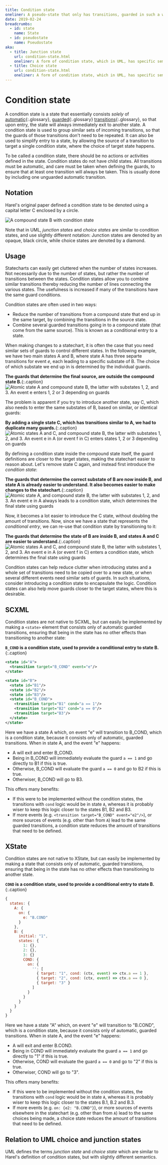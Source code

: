 ```yaml
---
title: Condition state
oneliner: A pseudo-state that only has transitions, guarded in such a way that it immediately moves to another state
date: 2019-02-24
breadcrumbs:
  - id: state
    name: State
  - id: pseudostate
    name: Pseudostate
aka:
  - title: Junction state
    url: condition-state.html
    oneliner: A form of condition state, which in UML, has specific semantics with regards to condition execution
  - title: Choice state
    url: condition-state.html
    oneliner: A form of condition state, which in UML, has specific semantics with regards to condition execution
---
```


# Condition state

A condition state is a state that essentially consists _solely_ of [automatic](automatic-transition.html){:.glossary}, [guarded](guard.html){:.glossary} [transitions](transition.html){:.glossary}, so that upon entry, the state will always immediately exit to another state. A condition state is used to group similar sets of incoming transitions, so that the guards of those transitions don't need to be repeated. It can also be used to simplify entry to a state, by allowing the source of a transition to target a single condition state, where the choice of target state happens.

To be called a condition state, there should be no actions or activities defined in the state. Condition states do not have child states. All transitions must be automatic, and care must be taken when defining the guards, to ensure that at least one transition will always be taken. This is usually done by including one unguarded automatic transition.

## Notation

Harel's original paper defined a condition state to be denoted using a capital letter C enclosed by a circle.

![A compound state B with condition state](condition-state.svg)

Note that in UML, _junction states_ and _choice states_ are similar to condition states, and use slightly different notation: Junction states are denoted by an opaque, black circle, while choice states are denoted by a diamond.

## Usage

Statecharts can easily get cluttered when the number of states increases. Not necessarily due to the number of states, but rather the number of transitions between the states. Condition states allow you to combine similar transitions thereby reducing the number of lines connecting the various states. The usefulness is increased if many of the transitions have the same guard conditions.

Condition states are often used in two ways:

- Reduce the number of transitions from a compound state that end up in the same target, by combining the transitions in the source state.
- Combine several guarded transitions going in to a compound state (that come from the same source). This is known as a conditional entry to a state.

When making changes to a statechart, it is often the case that you need similar sets of guards to control different states. In the following example, we have two main states A and B, where state A has three separte transitions for event _e_, each leading to a specific substate of B. The choice of which substate we end up in is determined by the individual guards.

**The guards that determine the final source, are outside the compound state B.**{:.caption}
![Atomic state A and compound state B, the latter with substates 1, 2, and 3. An event e enters 1, 2 or 3 depending on guards](condition-state-before.svg)

The problem is apparent if you try to introduce another state, say C, which also needs to enter the same substates of B, based on similar, or identical guards:

**By adding a single state C, which has transitions similar to A, we had to duplicate many guards.**{:.caption}
![Atomic states A and C, and compound state B, the latter with substates 1, 2, and 3. An event e in A (or event f in C) enters states 1, 2 or 3 depending on guards](condition-state-before-two.svg)

By defining a condition state inside the compound state itself, the guard definitions are closer to the target states, making the statechart easier to reason about. Let's remove state C again, and instead first introduce the _condition state_:

**The guards that determine the correct substate of B are now inside B, and state A is already easier to understand. It also becomes easier to make changes to the statechart.**{:.caption}
![Atomic state A, and compound state B, the latter with substates 1, 2, and 3.  An event e in A always leads to a condition state, which determines the final state using guards](condition-state-after.svg)

Now, it becomes a lot easier to introduce the C state, without doubling the amount of transitions. Now, since we have a state that represents the _conditional entry_, we can re-use that condition state by transitioning to it:

**The guards that determine the state of B are inside B, and states A and C are easier to understand.**{:.caption}
![Atomic states A and C, and compound state B, the latter with substates 1, 2, and 3.  An event e in A (or event f in C) enters a condition state, which determines the final state using guards](condition-state-after-two.svg)

Condition states can help reduce clutter when introducing states and a whole set of transitions need to be copied over to a new state, or when several different events need similar sets of guards. In such situations, consider introducing a condition state to encapsulate the logic. Condition states can also help move guards closer to the target states, where this is desirable.

## SCXML

Condition states are not native to SCXML, but can easily be implemented by making a `<state>` element that consists only of automatic guarded transitions, ensuring that being in the state has no other effects than transitioning to another state:

**`B_COND` is a condition state, used to provide a conditional entry to state B.**{:.caption}

```xml
<state id="A">
  <transition target="B_COND" event="e"/>
</state>

<state id="B">
  <state id="B1"/>
  <state id="B2"/>
  <state id="B3"/>
  <state id="B_COND">
    <transition target="B1" cond="a == 1"/>
    <transition target="B2" cond="a == 0"/>
    <transition target="B3"/>
  </state>
</state>
```

Here we have a state A which, on event "e" will transition to B_COND, which is a condition state, because it consists only of automatic, guarded transitions. When in state A, and the event "e" happens:

- A will exit and enter B_COND.
- Being in B_COND will immediately evaluate the guard `a == 1` and go directly to B1 if this is true.
- Otherwise, B_COND will evaluate the guard `a == 0` and go to B2 if this is true.
- Otherwiser, B_COND will go to B3.

This offers many benefits:

- If this were to be implemented without the condition states, the transitions with `cond` logic would be in state `A`, whereas it is probably wiser to keep this logic closer to the states B1, B2 and B3.
- If more events (e.g. `<transition target="B_COND" event="e2"/>`), or more sources of events (e.g. other than from `A`) lead to the same guarded transitions, a condition state reduces the amount of transitions that need to be defined.

## XState

Condition states are not native to XState, but can easily be implemented by making a state that consists only of automatic, guarded transitions, ensuring that being in the state has no other effects than transitioning to another state.

**`COND` is a condition state, used to provide a conditional entry to state B.**{:.caption}

```javascript
{
  states: {
    A: {
      on: {
        e: "B.COND"
      }
    },
    B: {
      initial: "1",
      states: {
        1: {},
        2: {},
        3: {}
        COND: {
          on: {
            '': [
              { target: "1", cond: (ctx, event) => ctx.a == 1 },
              { target: "2", cond: (ctx, event) => ctx.a == 0 },
              { target: "3" }
            ]
          }
        }
      }
    }
  }
}
```

Here we have a state "A" which, on event "e" will transition to "B.COND", which is a condition state, because it consists only of automatic, guarded transitions. When in state A, and the event "e" happens:

- A will exit and enter B.COND.
- Being in COND will immediately evaluate the guard `a == 1` and go directly to "1" if this is true.
- Otherwise, COND will evaluate the guard `a == 0` and go to "2" if this is true.
- Otherwiser, COND will go to "3".

This offers many benefits:

- If this were to be implemented without the condition states, the transitions with `cond` logic would be in state `A`, whereas it is probably wiser to keep this logic closer to the states B.1, B.2 and B.3.
- If more events (e.g. `on: {e2: "B.COND"}`), or more sources of events elsewhere in the statechart (e.g. other than from `A`) lead to the same choices being made, a choice state reduces the amount of transitions that need to be defined.

## Relation to UML choice and junction states

UML defines the terms _junction state_ and _choice state_ which are similar to Harel's definition of condition states, but with slightly different semantics.
